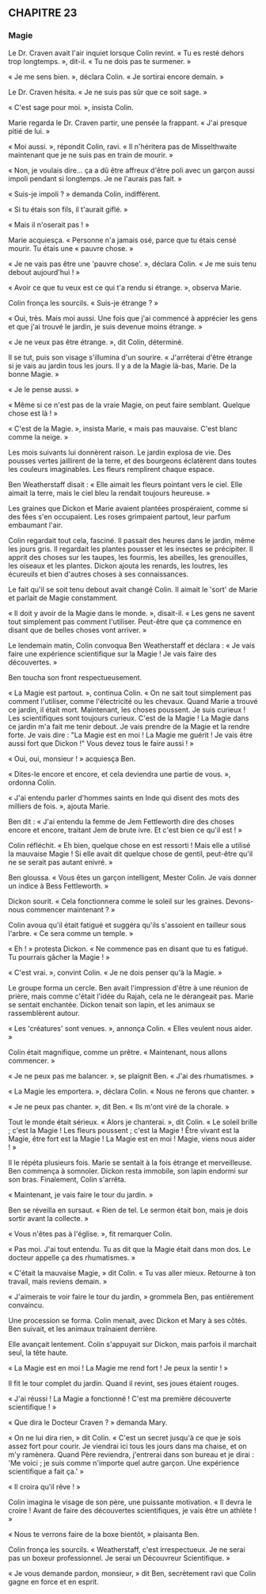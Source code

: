 ## CHAPITRE 23
### Magie
Le Dr. Craven avait l'air inquiet lorsque Colin revint. « Tu es resté dehors trop longtemps. », dit-il. « Tu ne dois pas te surmener. »

« Je me sens bien. », déclara Colin. « Je sortirai encore demain. »

Le Dr. Craven hésita. « Je ne suis pas sûr que ce soit sage. »

« C'est sage pour moi. », insista Colin.

Marie regarda le Dr. Craven partir, une pensée la frappant. « J'ai presque pitié de lui. »

« Moi aussi. », répondit Colin, ravi. « Il n'héritera pas de Misselthwaite maintenant que je ne suis pas en train de mourir. »

« Non, je voulais dire... ça a dû être affreux d'être poli avec un garçon aussi impoli pendant si longtemps. Je ne l'aurais pas fait. »

« Suis-je impoli ? » demanda Colin, indifférent.

« Si tu étais son fils, il t'aurait giflé. »

« Mais il n'oserait pas ! »

Marie acquiesça. « Personne n'a jamais osé, parce que tu étais censé mourir. Tu étais une « pauvre chose. »

« Je ne vais pas être une 'pauvre chose'. », déclara Colin. « Je me suis tenu debout aujourd'hui ! »

« Avoir ce que tu veux est ce qui t'a rendu si étrange. », observa Marie.

Colin fronça les sourcils. « Suis-je étrange ? »

« Oui, très. Mais moi aussi. Une fois que j'ai commencé à apprécier les gens et que j'ai trouvé le jardin, je suis devenue moins étrange. »

« Je ne veux pas être étrange. », dit Colin, déterminé.

Il se tut, puis son visage s'illumina d'un sourire. « J'arrêterai d'être étrange si je vais au jardin tous les jours. Il y a de la Magie là-bas, Marie. De la bonne Magie. »

« Je le pense aussi. »

« Même si ce n'est pas de la vraie Magie, on peut faire semblant. Quelque chose est là ! »

« C'est de la Magie. », insista Marie, « mais pas mauvaise. C'est blanc comme la neige. »

Les mois suivants lui donnèrent raison. Le jardin explosa de vie. Des pousses vertes jaillirent de la terre, et des bourgeons éclatèrent dans toutes les couleurs imaginables. Les fleurs remplirent chaque espace.

Ben Weatherstaff disait : « Elle aimait les fleurs pointant vers le ciel. Elle aimait la terre, mais le ciel bleu la rendait toujours heureuse. »

Les graines que Dickon et Marie avaient plantées prospéraient, comme si des fées s'en occupaient. Les roses grimpaient partout, leur parfum embaumant l'air.

Colin regardait tout cela, fasciné. Il passait des heures dans le jardin, même les jours gris. Il regardait les plantes pousser et les insectes se précipiter. Il apprit des choses sur les taupes, les fourmis, les abeilles, les grenouilles, les oiseaux et les plantes. Dickon ajouta les renards, les loutres, les écureuils et bien d'autres choses à ses connaissances.

Le fait qu'il se soit tenu debout avait changé Colin. Il aimait le 'sort' de Marie et parlait de Magie constamment.

« Il doit y avoir de la Magie dans le monde. », disait-il. « Les gens ne savent tout simplement pas comment l'utiliser. Peut-être que ça commence en disant que de belles choses vont arriver. »

Le lendemain matin, Colin convoqua Ben Weatherstaff et déclara : « Je vais faire une expérience scientifique sur la Magie ! Je vais faire des découvertes. »

Ben toucha son front respectueusement.

« La Magie est partout. », continua Colin. « On ne sait tout simplement pas comment l'utiliser, comme l'électricité ou les chevaux. Quand Marie a trouvé ce jardin, il était mort. Maintenant, les choses poussent. Je suis curieux ! Les scientifiques sont toujours curieux. C'est de la Magie ! La Magie dans ce jardin m'a fait me tenir debout. Je vais prendre de la Magie et la rendre forte. Je vais dire : "La Magie est en moi ! La Magie me guérit ! Je vais être aussi fort que Dickon !" Vous devez tous le faire aussi ! »

« Oui, oui, monsieur ! » acquiesça Ben.

« Dites-le encore et encore, et cela deviendra une partie de vous. », ordonna Colin.

« J'ai entendu parler d'hommes saints en Inde qui disent des mots des milliers de fois. », ajouta Marie.

Ben dit : « J'ai entendu la femme de Jem Fettleworth dire des choses encore et encore, traitant Jem de brute ivre. Et c'est bien ce qu'il est ! »

Colin réfléchit. « Eh bien, quelque chose en est ressorti ! Mais elle a utilisé la mauvaise Magie ! Si elle avait dit quelque chose de gentil, peut-être qu'il ne se serait pas autant enivré. »

Ben gloussa. « Vous êtes un garçon intelligent, Mester Colin. Je vais donner un indice à Bess Fettleworth. »

Dickon sourit. « Cela fonctionnera comme le soleil sur les graines. Devons-nous commencer maintenant ? »

Colin avoua qu'il était fatigué et suggéra qu'ils s'assoient en tailleur sous l'arbre. « Ce sera comme un temple. »

« Eh ! » protesta Dickon. « Ne commence pas en disant que tu es fatigué. Tu pourrais gâcher la Magie ! »

« C'est vrai. », convint Colin. « Je ne dois penser qu'à la Magie. »

Le groupe forma un cercle. Ben avait l'impression d'être à une réunion de prière, mais comme c'était l'idée du Rajah, cela ne le dérangeait pas. Marie se sentait enchantée. Dickon tenait son lapin, et les animaux se rassemblèrent autour.

« Les 'créatures' sont venues. », annonça Colin. « Elles veulent nous aider. »

Colin était magnifique, comme un prêtre. « Maintenant, nous allons commencer. »

« Je ne peux pas me balancer. », se plaignit Ben. « J'ai des rhumatismes. »

« La Magie les emportera. », déclara Colin. « Nous ne ferons que chanter. »

« Je ne peux pas chanter. », dit Ben. « Ils m'ont viré de la chorale. »

Tout le monde était sérieux. « Alors je chanterai. », dit Colin. « Le soleil brille ; c'est la Magie ! Les fleurs poussent ; c'est la Magie ! Être vivant est la Magie, être fort est la Magie ! La Magie est en moi ! Magie, viens nous aider ! »

Il le répéta plusieurs fois. Marie se sentait à la fois étrange et merveilleuse. Ben commença à somnoler. Dickon resta immobile, son lapin endormi sur son bras. Finalement, Colin s'arrêta.

« Maintenant, je vais faire le tour du jardin. »

Ben se réveilla en sursaut. « Rien de tel. Le sermon était bon, mais je dois sortir avant la collecte. »

« Vous n'êtes pas à l'église. », fit remarquer Colin.

« Pas moi. J'ai tout entendu. Tu as dit que la Magie était dans mon dos. Le docteur appelle ça des rhumatismes. »

« C'était la mauvaise Magie, » dit Colin. « Tu vas aller mieux. Retourne à ton travail, mais reviens demain. »

« J'aimerais te voir faire le tour du jardin, » grommela Ben, pas entièrement convaincu.

Une procession se forma. Colin menait, avec Dickon et Mary à ses côtés. Ben suivait, et les animaux traînaient derrière.

Elle avançait lentement. Colin s'appuyait sur Dickon, mais parfois il marchait seul, la tête haute.

« La Magie est en moi ! La Magie me rend fort ! Je peux la sentir ! »

Il fit le tour complet du jardin. Quand il revint, ses joues étaient rouges.

« J'ai réussi ! La Magie a fonctionné ! C'est ma première découverte scientifique ! »

« Que dira le Docteur Craven ? » demanda Mary.

« On ne lui dira rien, » dit Colin. « C'est un secret jusqu'à ce que je sois assez fort pour courir. Je viendrai ici tous les jours dans ma chaise, et on m'y ramènera. Quand Père reviendra, j'entrerai dans son bureau et je dirai : 'Me voici ; je suis comme n'importe quel autre garçon. Une expérience scientifique a fait ça.' »

« Il croira qu'il rêve ! »

Colin imagina le visage de son père, une puissante motivation. « Il devra le croire ! Avant de faire des découvertes scientifiques, je vais être un athlète ! »

« Nous te verrons faire de la boxe bientôt, » plaisanta Ben.

Colin fronça les sourcils. « Weatherstaff, c'est irrespectueux. Je ne serai pas un boxeur professionnel. Je serai un Découvreur Scientifique. »

« Je vous demande pardon, monsieur, » dit Ben, secrètement ravi que Colin gagne en force et en esprit.